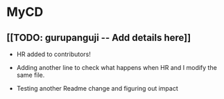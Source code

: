 # MyCD
## [[TODO: gurupanguji -- Add details here]]

* HR added to contributors!
* Adding another line to check what happens when HR and I modify the
  same file.

* Testing another Readme change and figuring out impact

